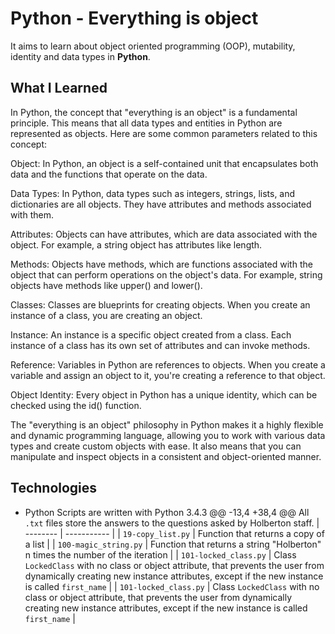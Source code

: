 # Python - Everything is object


It aims to learn about object oriented programming (OOP), mutability, identity and data types in **Python**.

## What I Learned
In Python, the concept that "everything is an object" is a fundamental principle. This means that all data types and entities in Python are represented as objects.
Here are some common parameters related to this concept:

Object: In Python, an object is a self-contained unit that encapsulates both data and the functions that operate on the data.

Data Types: In Python, data types such as integers, strings, lists, and dictionaries are all objects. They have attributes and methods associated with them.

Attributes: Objects can have attributes, which are data associated with the object. For example, a string object has attributes like length.

Methods: Objects have methods, which are functions associated with the object that can perform operations on the object's data. For example, string objects have methods like upper() and lower().

Classes: Classes are blueprints for creating objects. When you create an instance of a class, you are creating an object.

Instance: An instance is a specific object created from a class. Each instance of a class has its own set of attributes and can invoke methods.

Reference: Variables in Python are references to objects. When you create a variable and assign an object to it, you're creating a reference to that object.

Object Identity: Every object in Python has a unique identity, which can be checked using the id() function.

The "everything is an object" philosophy in Python makes it a highly flexible and dynamic programming language, allowing you to work with various data types and create custom objects with ease. It also means that you can manipulate and inspect objects in a consistent and object-oriented manner.



## Technologies
* Python Scripts are written with Python 3.4.3
@@ -13,4 +38,4 @@ All `.txt` files store the answers to the questions asked by Holberton staff.
| -------- | ----------- |
| `19-copy_list.py` | Function that returns a copy of a list |
| `100-magic_string.py` | Function that returns a string "Holberton" n times the number of the iteration |
| `101-locked_class.py` | Class `LockedClass` with no class or object attribute, that prevents the user from dynamically creating new instance attributes, except if the new instance is called `first_name` |
| `101-locked_class.py` | Class `LockedClass` with no class or object attribute, that prevents the user from dynamically creating new instance attributes, except if the new instance is called `first_name` |

